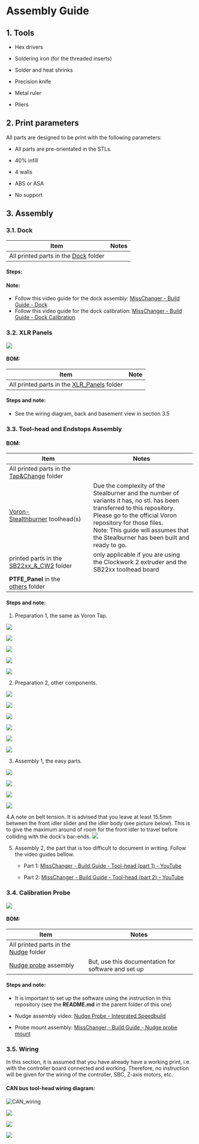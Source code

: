 # Assembly Guide

## 1. Tools

- Hex drivers

- Soldering iron (for the threaded inserts)

- Solder and heat shrinks

- Precision knife

- Metal ruler

- Pliers

## 2. Print parameters

All parts are designed to be print with the following parameters:

- All parts are pre-orientated in the STLs.

- 40% infill

- 4 walls

- ABS or ASA

- No support

## 3. Assembly

### 3.1. Dock

| Item                                           | Notes |
| ---------------------------------------------- | ----- |
| All printed parts in the [Dock](./Dock) folder |       |

#### Steps:

#### Note:

* Follow this video guide for the dock assembly: [MissChanger - Build Guide - Dock](https://youtu.be/sSsay7bBFj0)
* Follow this video guide for the dock calibration: [MissChanger - Build Guide - Dock Calibration](https://youtu.be/Xxpi4Nll_MY?si=lm0ChZX1qIrD1tWC)

### 3.2. XLR Panels

![](./images/XLR_panels.webp)

#### BOM:

| Item                                                       | Note |
| ---------------------------------------------------------- | ---- |
| All printed parts in the [XLR_Panels](./XLR_Panels) folder |      |

#### Steps and note:

- See the wiring diagram, back and basement view in section 3.5

### 3.3. Tool-head and Endstops Assembly

#### BOM:

| Item                                                                                  | Notes                                                                                                                                                                                                                                                                        |
| ------------------------------------------------------------------------------------- | ---------------------------------------------------------------------------------------------------------------------------------------------------------------------------------------------------------------------------------------------------------------------------- |
| All printed parts in the [Tap&Change](./Tap&Change) folder                            |                                                                                                                                                                                                                                                                              |
| [Voron-Stealthburner](https://github.com/VoronDesign/Voron-Stealthburner) toolhead(s) | Due the complexity of the Stealburner and the number of variants it has, no stl. has been transferred to this repository. Please go to the official Voron repository for those files.<br/>Note: This guide will assumes that the Stealburner has been built and ready to go. |
| printed parts in the [SB22xx_&_CW2](./SB22xx_&_CW2) folder                            | only applicable if you are using the Clockwork 2 extruder and the SB22xx toolhead board                                                                                                                                                                                      |
| **PTFE_Panel** in the [others](./others) folder                                       |                                                                                                                                                                                                                                                                              |

#### Steps and note:

1. Preparation 1, the same as Voron Tap.

![](./images/rail_prepare_1.webp)

![](./images/rail_prepare_0.webp)

![](./images/magnets.jpg)

![](./images/built-in_support.webp)

![](./images/threaded_inserts.webp)

2. Preparation 2, other components.

![](./images/tap_center.webp)

![](./images/x-trigger.webp)

![](./images/tap&change1.webp)

![](./images/tap&change2.webp)

![](./images/tap&change3.webp)

![](./images/tap&change4.webp)

3. Assembly 1, the easy parts.

![](./images/endstop_ass.webp)

![](./images/center_ass.webp)

![](./images/tap&change_ass1.webp)

![](./images/tap&change_ass2.webp)

4.A note on belt tension. It is advised that you leave at least 15.5mm between the front idler slider and the idler body (see picture below). This is to give the maximum around of room for the front idler to travel before colliding with the dock's bar-ends.
![](./images/20240730_201311.jpg)

5. Assembly 2, the part that is too difficult to document in writing. Follow the video guides bellow.
   
   * Part 1: [MissChanger - Build Guide - Tool-head (part 1) - YouTube](https://youtu.be/jWHPMaVIBcA) 
   
   * Part 2: [MissChanger - Build Guide - Tool-head (part 2) - YouTube](https://youtu.be/t0auNNPhWSk) 

### 3.4. Calibration Probe

![](./images/20240605_232257.jpg)

#### BOM:

| Item                                                       | Notes                                               |
| ---------------------------------------------------------- | --------------------------------------------------- |
| All printed parts in the [Nudge](./Nudge) folder           |                                                     |
| [Nudge probe](https://github.com/zruncho3d/nudge) assembly | But, use this documentation for software and set up |

#### Steps and note:

* It is important to set up the software using the instruction in this repository (see the **README.md** in the parent folder of this one)

* Nudge assembly video: [Nudge Probe - Integrated Speedbuild](https://youtu.be/6eRomxUo7TI) 

* Probe mount assembly:  [MissChanger - Build Guide - Nudge probe mount](https://youtu.be/ucKVRpfPakY) 

### 3.5. Wiring

In this section, it is assumed that you have already have a working print, i.e. with the controller board connected and working. Therefore, no instruction will be given for the wiring of the controller, SBC, Z-axis motors, etc.

#### CAN bus tool-head wiring diagram:

![CAN_wiring](./images/CAN_wiring.jpg)

![](./images/basement.webp)

![](./images/z_chain_anchors.webp)

![](./images/back_view.webp)
